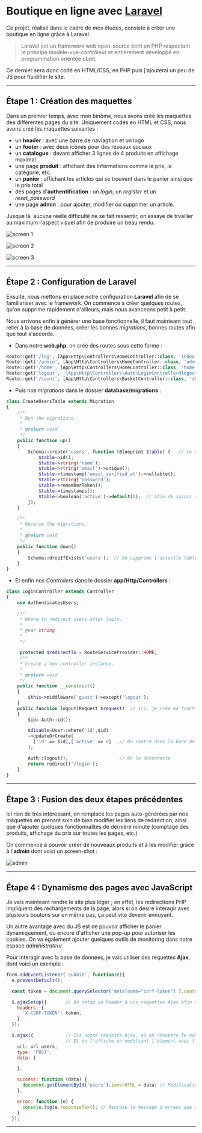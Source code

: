 # Boutique en ligne avec [Laravel](https://laravel.com/)

Ce projet, réalisé dans le cadre de mes études, consiste à créer une boutique en ligne grâce à Laravel.

> Laravel est un framework web open-source écrit en PHP respectant le principe modèle-vue-contrôleur et entièrement développé en programmation orientée objet.

Ce dernier sera donc codé en HTML/CSS, en PHP puis j'ajouterai un peu de JS pour fluidifier le site.

---

## Étape 1 : Création des maquettes

Dans un premier temps, avec mon binôme, nous avons créé les maquettes des différentes pages du site. Uniquement codés en HTML et CSS, nous avons créé les maquettes suivantes :

- un **header** : avec une barre de naviagtion et un logo
- un **footer** : avec deux icônes pour des réseaux sociaux
- un **catalogue** : devant afficher 3 lignes de 4 produits en affichage maximal
- une page **produit** : affichant des informations comme le prix, la catégorie, etc.
- un **panier** : affichant les articles qui se trouvent dans le panier ainsi que le prix total
- des pages d'**authentification** : un *login*, un *register* et un *reset_password*
- une page **admin** : pour ajouter, modifier ou supprimer un article.

Jusque là, aucune réelle difficulté ne se fait ressentir, on essaye de trvailler au maximum l'aspect visuel afin de produire un beau rendu.

![screen 1](https://raw.githubusercontent.com/nicolasdecorbez/webshop_laravel/main/images/menu.png "Menu")

![screen 2](https://raw.githubusercontent.com/nicolasdecorbez/webshop_laravel/main/images/catalogue.png "Catalogue")

![screen 3](https://raw.githubusercontent.com/nicolasdecorbez/webshop_laravel/main/images/article.png "Article avec option de modification (connecté en admin)")

---

## Étape 2 : Configuration de Laravel

Ensuite, nous mettons en place notre configuration **Laravel** afin de se familiariser avec le framework. On commence à créer quelques routes, qu'on supprime rapidement d'ailleurs, mais nous avanceons petit à petit.

Nous arrivons enfin à générer une base fonctionnelle, il faut mainteant tout relier à la base de données, créer les bonnes *migrations*, bonnes routes afin que tout s'accorde.

- Dans notre **web.php**, on créé des routes sous cette forme :

```php
Route::get('/log', [App\Http\Controllers\HomeController::class, 'index'])->name('log');  // Ici nos routes gèrent la redirection vers les pages d'authentification.
Route::get('/admin', [App\Http\Controllers\HomeController::class, 'admin'])->name('admin');
Route::get('/home', [App\Http\Controllers\HomeController::class, 'home'])->name('home');
Route::get('logout', '\App\Http\Controllers\Auth\LoginController@logout'); // Notre fonction logout bidouillée mais parfaitement fonctionnelle
Route::get('/count', [App\Http\Controllers\BasketController::class, 'show_from_basket'])->name('show_from_basket'); // représente le nombre d'articles dans le panier
```

- Puis nos *migrations* dans le dossier **database/migrations** :

```PHP
class CreateUsersTable extends Migration
{
    /**
     * Run the migrations.
     *
     * @return void
     */
    public function up()
    {
        Schema::create('users', function (Blueprint $table) {   // Ce Schema permet de générer la table Users avec toutes le sinformations qu'un utilisateur va pouvoir rentrer.
            $table->id();
            $table->string('name');
            $table->string('email')->unique();
            $table->timestamp('email_verified_at')->nullable();
            $table->string('password');
            $table->rememberToken();
            $table->timestamps();
            $table->boolean('active')->default(0);  // Afin de savoir s'il est connecté, ou non
        });
    }

    /**
     * Reverse the migrations.
     *
     * @return void
     */
    public function down()
    {
        Schema::dropIfExists('users');  // On supprime l'actuelle table pour la recrée ensuite
    }
}
```

- Et enfin nos *Controllers* dans le dossier **app/Http/Controllers** :

```php
class LoginController extends Controller
{
    use AuthenticatesUsers;

    /**
     * Where to redirect users after login.
     *
     * @var string
     *
     */

     protected $redirectTo = RouteServiceProvider::HOME;
     /**
     * Create a new controller instance.
     *
     * @return void
     */
    public function __construct()
    {
        $this->middleware('guest')->except('logout');
    }
    public function logout(Request $request)  // Ici, je crée ma fonction logout car celle fournie de base marche aléatoirement
    {
        $id= Auth::id();

        $disable=User::where('id',$id)
        ->updateOrCreate(
          ['id' => $id],['active' => 0]   // On rentre dans la base de données que l'utilisateur se déconnecte
        );

        Auth::logout();                   // On le déconnecte
        return redirect('/login');
    }
}
```

---

## Étape 3 : Fusion des deux étapes précédentes

Ici rien de très intéressant, on remplace les pages auto-générées par nos maquettes en prenant soin de bien modifier les liens de redirection, ainsi que d'ajouter quelques fonctionnalités de dernière minute (comptage des produits, affichage du prix sur toutes les pages, etc.)

On commence à pouvoir créer de nouveaux produits et à les modifier grâce à l'**admin** dont voici un screen-shot :

![admin](https://raw.githubusercontent.com/nicolasdecorbez/webshop_laravel/main/images/admin.png "Page Admin")

---

## Étape 4 : Dynamisme des pages avec JavaScript

Je vais mainteant rendre le site plus léger ; en effet, les redirections PHP impliquent des rechargements de la page, alors si on désire interagir avec plusieurs boutons sur un même pas, ça peut vite devenir ennuyant.

Un autre avantage avec du JS est de pouvoir afficher le panier dynamiquement, ou encore d'afficher une pop-up pour autoriser les cookies. On va également ajouter quelques outils de monitoring dans notre espace *administrateur*.

Pour interagir avec la base de données, je vais utiliser des requettes **Ajax**, dont voici un exemple :

```js
form.addEventListener('submit', function(e){
  e.preventDefault();

  const token = document.querySelector('meta[name="csrf-token"]').content;  // On récupère notre token qui est défini dans notre header.html

  $.ajaxSetup({       // On setup un header à nos requettes Ajax afin d'éviter de le répetter constamment
    headers: {
      'X-CSRF-TOKEN': token,
    }
  });

  $.ajax({            // Ici notre requette Ajax, où on récupère le nom de l'utilisateur s'il est connecté,
                      // Et on l'affiche en modifiant l'élement avec l'id "users".
    url: url_users,
    type: 'POST',
    data: {

    },

    success: function (data) {
      document.getElementById('users').innerHTML = data; // Modification du texte
    },

    error: function (e) {
      console.log(e.responseText); // Renvoie le message d'erreur que contient e.responseText dans la console
    }
  });
```

---
